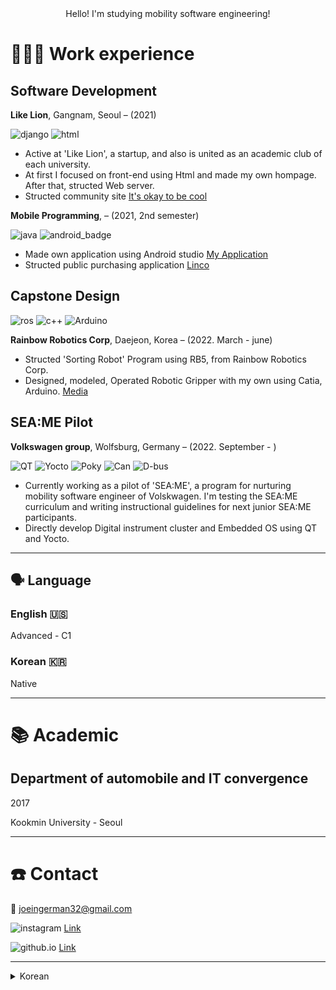 <div align="center"> Hello! I'm studying mobility software engineering! </div>


# **👩🏻‍💻** Work experience

## Software Development


**Like Lion**, Gangnam, Seoul – (2021)

![django](http://img.shields.io/badge/-django-darkblue?logo=django&logoColor=white)
![html](http://img.shields.io/badge/-html-yellow?logo=html&logoColor=black)

- Active at 'Like Lion', a startup, and also is united as an academic club of each university.
- At first I focused on front-end using Html and made my own hompage. After that, structed Web server.
- Structed community site [It's okay to be cool](https://jun-yub-kim.github.io/My_work/It's_okay.html)


**Mobile Programming**,  – (2021, 2nd semester)

![java](https://img.shields.io/badge/-java-blue?logo=java&logoColor=white)
![android_badge](https://img.shields.io/badge/-Android-green?logo=Android&logoColor=black)

- Made own application using Android studio [My Application](https://github.com/jun-yub-kim/Myapplication)
- Structed public purchasing application [Linco](https://jun-yub-kim.github.io/My_work/Linco.html)


## Capstone Design

![ros](http://img.shields.io/badge/-ros-blue?logo=ros&logoColor=white)
![c++](https://img.shields.io/badge/-C++-blue?logo=C++&logoColor=white)
![Arduino](https://img.shields.io/badge/-Arduino-green?logo=Arduino&logoColor=white)

**Rainbow Robotics Corp**, Daejeon, Korea  – (2022. March - june)

- Structed 'Sorting Robot' Program using RB5, from Rainbow Robotics Corp.
- Designed, modeled, Operated Robotic Gripper with my own using Catia, Arduino. [Media](https://jun-yub-kim.github.io/My_work/Capstone.html)

## SEA:ME Pilot

**Volkswagen group**, Wolfsburg, Germany – (2022. September - )

![QT](https://img.shields.io/badge/-QT-orange?logo=QT&logoColor=white)
![Yocto](https://img.shields.io/badge/-Yocto-skyblue?logo=Yocto&logoColor=white)
![Poky](https://img.shields.io/badge/-Poky-green?logo=Poky&logoColor=white)
![Can](https://img.shields.io/badge/-Can-orange?logo=Can&logoColor=white)
![D-bus](https://img.shields.io/badge/-dbus-green?logo=dbus&logoColor=white)

- Currently working as a pilot of 'SEA:ME', a program for nurturing mobility software engineer of Volskwagen. I'm testing the SEA:ME curriculum and writing instructional guidelines for next junior SEA:ME participants.
- Directly develop Digital instrument cluster and Embedded OS using QT and Yocto.

---

## 🗣 Language

### English 🇺🇸

Advanced - C1

### Korean 🇰🇷

Native

---

# 📚 Academic

## **Department of automobile and IT convergence**

2017

Kookmin University - Seoul

---


# ☎️ Contact

📧 joeingerman32@gmail.com


![instagram](https://img.shields.io/badge/-instagram-orange?logo=instagram&logoColor=white) [Link](https://www.instagram.com/joejoejoejoe_97/) 

![github.io](https://img.shields.io/badge/-github.io-black?logo=github.io&logoColor=white) [Link](https://jun-yub-kim.github.io/)

---

<details>
<summary>Korean</summary>
  
# ☎️ Contact

📧 joeingerman32@gmail.com

🐦 [Instagram](https://www.instagram.com/joejoejoejoe_97/) 

---

# **👩🏻‍💻** Work experience

## Software Development

**Like Lion**, Gangnam, Seoul – (2021)

- 스타트업이자, 각 대학 학술동아리로 연합된 '멋쟁이 사자처럼'에서 활동하였습니다.
- 초기에는 Html을 이용한 프론트엔드에 중점을 두고 개인홈페이지를 만들었고, 이후 Django로 웹서버 구현하였습니다.

## Capstone Design

**Rainbow Robotics Corp**, Daejeon, Korea  – (2022. March - june)

- Rainbow Robotics사의 RB5 모델을 이용하여, Sorting Robot 프로그램을 개발하였습니다.
- Catia / Arduino를 이용하여, 직접 Robotic Gripper을 설계하고 작동하는 프로그램을 개발하였습니다.

## SEA:ME Pilot

**Volkswagen group**, Wolfsburg, Germany – (2022. September - )

- Volkswagen의 미래 모빌리티 소프트웨어 인재를 양성하기 위한 프로그램 'SEA:ME' 에서 파일럿으로 활동하고있습니다. SEA:ME 커리큘럼을 테스트하고, 후배 SEA:ME 참가자들을 위한 교육지침을 작성하고 있습니다.
- QT, Yocto를 이용하여 직접 Digital instrument cluster, Embedded OS를 개발합니다.

---

# 🛠 기술

## 💻 IT

### Django

6년 이상 React와 Redux를 사용해 프론트엔드 개발, Node, Express, Hapi.js로 백엔드 API 개발, Mocha와 Jest로 자동화 테스트도 진행했습니다.

### QT

최근에 배우기 시작했고 어렵지만 재미를 느끼고 있습니다. 아직 능숙하지는 않지만 직접 몇몇 기능을 만들고 업데이트해본 경험이 있습니다.

### 기술 문서 작성

기술적인 주제에 대해 글 쓰는 것을 좋아하고 잘합니다. 간단한 용어로 설명해 사람들이 쉽게 이해하도록 하는 것에 보람을 느낍니다.

---

## 🗣 언어

### 한국어 🇰🇷

원어민

### 영어 🇺🇸

상급 - TOEIC 940

### 일본어 🇯🇵

기초

---

# 📜 기사와 강연

- [OAuth와 춤을: 단계별 가이드](https://dev.to/anabella/dancing-with-oauth-emp)
- [PassportJS의 OAuth 흐름 들여다보기](https://dev.to/anabella/a-peep-beneath-the-hood-of-passportjs-oauth-flow-eb5)
- [왜 훌륭한 개발자는 필기 시험을 좋아할까?](https://dev.to/anabella/why-do-great-developers-love-writing-tests-1o6j)
- [초급, 중급, 시니어 개발자가 바에 들어가는데...](https://dev.to/anabella/a-junior-a-mid-and-a-senior-dev-walk-into-a-bar-414f)
- [면접을 위한 자신감 툴박스](https://dev.to/typeform/the-self-confidence-toolbox-for-job-interviews-4k3j)
- [CSS 포지션의 다양한 페어링 이해하기](https://dev.to/anabella/understanding-the-different-pairings-of-css-position-flavours-5855)
- [두 가지 초밥 조리법으로 CSS 플로팅 파악하기](https://dev.to/anabella/figuring-out-css-floats-with-sushi-recipes-2c5o)

🗣 **강연:** [OAuth Dance 배우기](https://www.youtube.com/watch?v=ec2NBIoaUCM&t=1s) (APIdays Paris Dec 2018)

---

# 📚 Academic

## **Department of automobile and IT convergence / Kookmin University**

2017

ㅇㅇ대학교 - 서울특별시  
  

</details>
